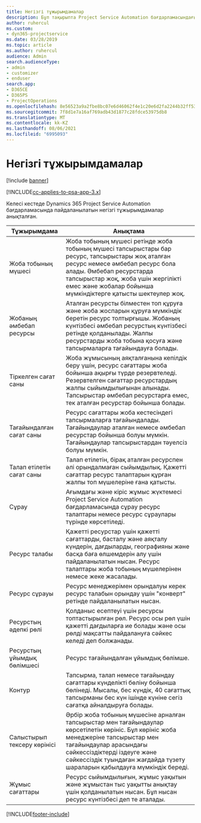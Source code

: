 ```yaml
---
title: Негізгі тұжырымдамалар
description: Бұл тақырыпта Project Service Automation бағдарламасындағы ресурстарды басқарудың негізгі тұжырымдамалары туралы ақпарат берілген.
author: ruhercul
ms.custom:
- dyn365-projectservice
ms.date: 03/28/2019
ms.topic: article
ms.author: ruhercul
audience: Admin
search.audienceType:
- admin
- customizer
- enduser
search.app:
- D365CE
- D365PS
- ProjectOperations
ms.openlocfilehash: 8e56523a9a2fbe8bc07e6d46062f4e1c20e6d2fa2244b32ff53e96d898b0086c
ms.sourcegitcommit: 7f8d1e7a16af769adb43d1877c28fdce53975db8
ms.translationtype: MT
ms.contentlocale: kk-KZ
ms.lasthandoff: 08/06/2021
ms.locfileid: "6995093"
---
```

# <a name="key-concepts"></a>Негізгі тұжырымдамалар

[!include [banner](../includes/psa-now-project-operations.md)]

[!INCLUDE[cc-applies-to-psa-app-3.x](../includes/cc-applies-to-psa-app-3x.md)]

Келесі кестеде Dynamics 365 Project Service Automation бағдарламасында пайдаланылатын негізгі тұжырымдамалар анықталған.

| Тұжырымдама                    | Анықтама |
|----------------------------|------------|
| Жоба тобының мүшесі        | Жоба тобының мүшесі ретінде жоба тобының мүшесі тапсырыстары бар ресурс, тапсырыстары жоқ аталған ресурс немесе әмбебап ресурс бола алады. Әмбебап ресурстарда тапсырыстар жоқ, жоба үшін жергілікті емес және жобалар бойынша мүмкіндіктерге қатысты шектеулер жоқ. |
| Жобаның әмбебап ресурсы   | Аталған ресурсты білместен топ құруға және жоба жоспарын құруға мүмкіндік беретін ресурс толтырғышы. Жобаның күнтізбесі әмбебап ресурстың күнтізбесі ретінде қолданылады. Жалпы ресурстарды жоба тобына қосуға және тапсырмаларға тағайындауға болады. |
| Тіркелген сағат саны               | Жоба жұмысының аяқталғанына кепілдік беру үшін, ресурс сағаттары жоба бойынша ақырғы түрде резервтеледі. Резервтелген сағаттар ресурстардың жалпы сыйымдылығынан алынады. Тапсырыстар әмбебап ресурстарға емес, тек аталған ресурстар бойынша болады. |
| Тағайындалған сағат саны             | Ресурс сағаттары жоба кестесіндегі тапсырмаларға тағайындалады. Тағайындаулар аталған немесе әмбебап ресурстар бойынша болуы мүмкін. Тағайындаулар тапсырыстардан тәуелсіз болуы мүмкін. |
| Талап етілетін сағат саны             | Талап етілетін, бірақ аталған ресурспен әлі орындалмаған сыйымдылық. Қажетті сағаттар ресурс талаптарын құрған жалпы топ мүшелеріне ғана қатысты. |
| Сұрау                     | Ағымдағы және кіріс жұмыс жүктемесі Project Service Automation бағдарламасында сұрау ресурс талаптары немесе ресурс сұраулары түрінде көрсетіледі. |
| Ресурс талабы       | Қажетті ресурстар үшін қажетті сағаттарды, басталу және аяқталу күндерін, дағдыларды, географияны және басқа баға өлшемдерін алу үшін пайдаланылатын нысан. Ресурс талаптары жоба тобының мүшелерінен немесе жеке жасалады. |
| Ресурс сұрауы           | Ресурс менеджерімен орындалуы керек ресурс талабын орындау үшін "конверт" ретінде пайдаланылатын нысан. |
| Ресурстың әдепкі рөлі      | Қолданыс есептеуі үшін ресурсы топтастырылған рөл. Ресурс осы рөл үшін қажетті дағдыларға ие болады және осы рөлді мақсатты пайдалануға сәйкес келеді деп болжанады. |
| Ресурстың ұйымдық бөлімшесі | Ресурс тағайындалған ұйымдық бөлімше. |
| Контур                    | Тапсырма, талап немесе тағайындау сағаттары күнделікті бөліну бойынша бөлінеді. Мысалы, бес күндік, 40 сағаттық тапсырманы бес күн ішінде күніне сегіз сағатқа айналдыруға болады. |
| Салыстырып тексеру көрінісі        | Әрбір жоба тобының мүшесіне арналған тапсырыстар мен тағайындаулар көрсетілетін көрініс. Бұл көрініс жоба менеджеріне тапсырыстар мен тағайындаулар арасындағы сәйкессіздіктерді іздеуге және сәйкессіздік туындаған жағдайда түзету шараларын қабылдауға мүмкіндік береді. |
| Жұмыс сағаттары                 | Ресурс сыйымдылығын, жұмыс уақытын және жұмыстан тыс уақытты анықтау үшін қолданылатын нысан. Бұл нысан ресурс күнтізбесі деп те аталады. |


[!INCLUDE[footer-include](../includes/footer-banner.md)]